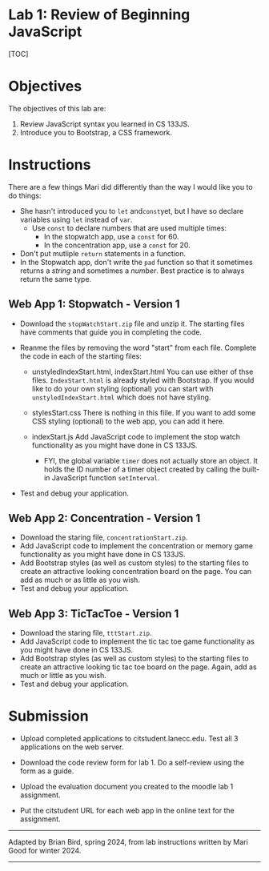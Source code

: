 <h1>Lab 1: Review of Beginning JavaScript</h1>

[TOC]

# Objectives

The objectives of this lab are:

1. Review JavaScript syntax you learned in CS 133JS.
2. Introduce you to Bootstrap, a CSS framework.



# Instructions

There are a few things Mari did differently than the way I would like you to do things:

- She hasn't introduced you to `let` and`const`yet, but I have so declare variables using `let` instead of `var`.
  - Use `const` to declare numbers that are used multiple times:
    - In the stopwatch app, use a `const` for 60.
    - In the concentration app, use a `const` for 20.
- Don't put mutliple `return` statements in a function.
- In the Stopwatch app, don't write the `pad` function so that it sometimes returns a *string* and sometimes a *number*. Best practice is to always return the same type.

## Web App 1: Stopwatch - Version 1

- Download the `stopWatchStart.zip` file and unzip it. The starting files have comments that guide you in completing the code. 

- Reanme the files by removing the word "start" from each file. 
  Complete the code in each of the starting files:

  - unstyledIndexStart.html, indexStart.html
    You can use either of thse files. `IndexStart.html` is already styled with Bootstrap. If you would like to do your own styling (optional) you can start with `unstyledIndexStart.html` which does not have styling.

  - stylesStart.css 
    There is nothing in this fiile. If you want to add some CSS styling (optional) to the web app, you can add it here.

  - indexStart.js 
    Add JavaScript code to implement the stop watch functionality as you might have done in CS 133JS.  
    - FYI, the global variable `timer` does not actually store an object. It holds the ID number of a timer object created by calling the built-in JavaScript function `setInterval`.
  
- Test and debug your application.

## Web App 2: Concentration - Version 1

- Download the staring file, `concentrationStart.zip`.
- Add JavaScript code to implement the concentration or memory game functionality as you might have done in CS 133JS.  
- Add Bootstrap styles (as well as custom styles) to the starting files to create an attractive looking concentration board on the page. You can add as much or as little as you wish.
- Test and debug your application.

## Web App 3: TicTacToe - Version 1

- Download the staring file, `tttStart.zip`.
- Add JavaScript code to implement the tic tac toe game functionality as you might have done in CS 133JS.
- Add Bootstrap styles (as well as custom styles) to the starting files to create an attractive looking tic tac toe board on the page. Again, add as much or little as you wish.
- Test and debug your application.



# Submission

- Upload completed applications to citstudent.lanecc.edu.  Test all 3 applications on the web server.

- Download the code review form for lab 1.  Do a self-review using the form as a guide. 

- Upload the evaluation document you created to the moodle lab 1 assignment.

- Put the citstudent URL for each web app in the online text for the assignment.

    

----

Adapted by Brian Bird, spring 2024, from lab instructions written by Mari Good for winter 2024.

---